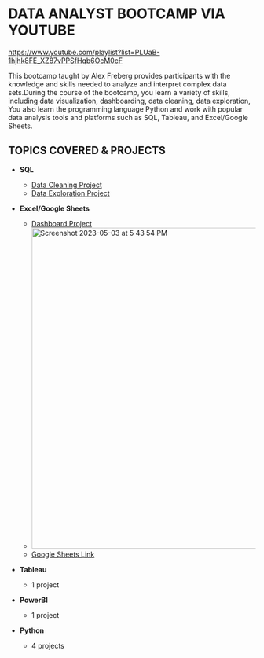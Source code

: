 # DATA ANALYST BOOTCAMP VIA YOUTUBE
https://www.youtube.com/playlist?list=PLUaB-1hjhk8FE_XZ87vPPSfHqb6OcM0cF

This bootcamp taught by Alex Freberg provides participants with the knowledge and skills needed to analyze and interpret complex data sets.During the course of the bootcamp, you learn a variety of skills, including data visualization, dashboarding, data cleaning, data exploration, You also learn the programming language Python and work with popular data analysis tools and platforms such as SQL, Tableau, and Excel/Google Sheets.



## TOPICS COVERED & PROJECTS
* **SQL**
  * [Data Cleaning Project](https://github.com/ELBrown11/AlexTheAnalystBootcampProjects/blob/main/CleaningData_housing_data_Final.sql)
  * [Data Exploration Project](https://github.com/ELBrown11/AlexTheAnalystBootcampProjects/blob/main/DataExploration_covid_data.sql)
* **Excel/Google Sheets**
  * [Dashboard Project](https://github.com/ELBrown11/AlexTheAnalystBootcampProjects/blob/main/Bootcamp%20Portfolio%20Project_%20Excel.xlsx)
  * <img width="653" alt="Screenshot 2023-05-03 at 5 43 54 PM" src="https://user-images.githubusercontent.com/34903672/236056661-8e599b5d-c16d-4d51-84f0-a92df1f5ad9c.png">
  * [Google Sheets Link](https://docs.google.com/spreadsheets/d/1qRg_K2vQbs3DOzKBVtLGSUCGDpe3xGTv0bZaebH4EFE/edit?usp=sharing)

* **Tableau**
  * 1 project
* **PowerBI**
  * 1 project   
* **Python**
  * 4 projects 
